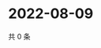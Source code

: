 # 2022-08-09

共 0 条

<!-- BEGIN WEIBO -->
<!-- 最后更新时间 Tue Aug 09 2022 07:17:26 GMT+0800 (China Standard Time) -->

<!-- END WEIBO -->
